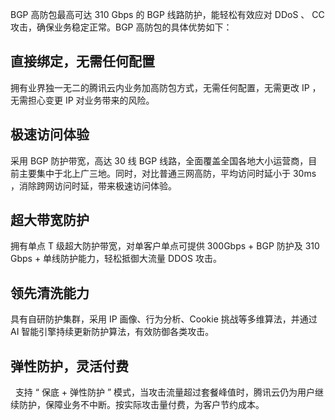 BGP 高防包最高可达 310 Gbps 的 BGP 线路防护，能轻松有效应对 DDoS 、 CC 攻击，确保业务稳定正常。BGP 高防包的具体优势如下：

## 直接绑定，无需任何配置
   拥有业界独一无二的腾讯云内业务加高防包方式，无需任何配置，无需更改 IP ，无需担心变更 IP 对业务带来的风险。
	 
## 极速访问体验
   采用 BGP 防护带宽，高达 30 线 BGP 线路，全面覆盖全国各地大小运营商，目前主要集中于北上广三地。同时，对比普通三网高防，平均访问时延小于 30ms ，消除跨网访问时延，带来极速访问体验。

## 超大带宽防护
   拥有单点 T 级超大防护带宽，对单客户单点可提供 300Gbps + BGP 防护及  310 Gbps  + 单线防护能力，轻松抵御大流量 DDOS  攻击。
## 领先清洗能力
   具有自研防护集群，采用 IP 画像、行为分析、Cookie  挑战等多维算法，并通过  AI  智能引擎持续更新防护算法，有效防御各类攻击。
## 弹性防护，灵活付费
   支持 “ 保底 + 弹性防护 ” 模式，当攻击流量超过套餐峰值时，腾讯云仍为用户继续防护，保障业务不中断。按实际攻击量付费，为客户节约成本。
